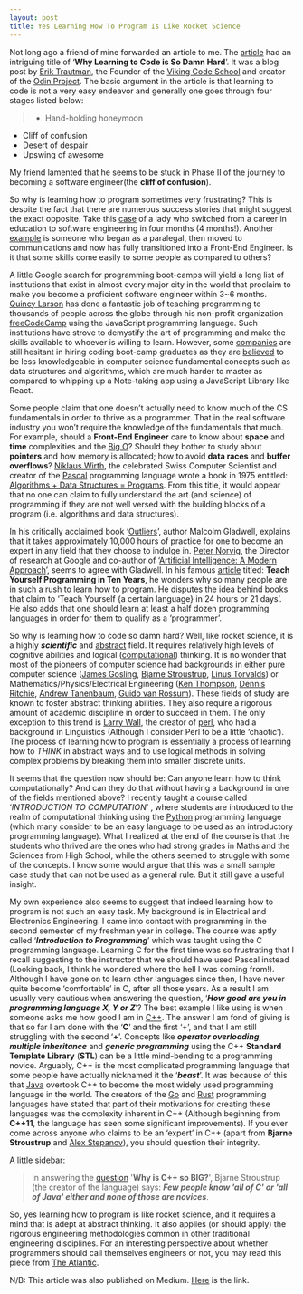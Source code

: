 ```yaml
---
layout: post
title: Yes Learning How To Program Is Like Rocket Science
---
```

Not long ago a friend of mine forwarded an article to me. The [article](https://www.vikingcodeschool.com/posts/why-learning-to-code-is-so-damn-hard) had an intriguing title of ‘**Why Learning to Code is So Damn Hard**’. It was a blog post by [Erik Trautman](http://www.eriktrautman.com/), the Founder of the [Viking Code School](https://www.vikingcodeschool.com/) and creator of the [Odin Project](https://www.theodinproject.com/). The basic argument in the article is that learning to code is not a very easy endeavor and generally one goes through four stages listed below:

>* Hand-holding honeymoon
* Cliff of confusion
* Desert of despair
* Upswing of awesome

My friend lamented that he seems to be stuck in Phase II of the journey to becoming a software engineer(the **cliff of confusion**).

So why is learning how to program sometimes very frustrating? This is despite the fact that there are numerous success stories that might suggest the exact opposite. Take this [case](https://www.themuse.com/advice/how-i-went-from-a-career-in-education-to-an-employed-software-engineer-in-4-months) of a lady who switched from a career in education to software engineering in four months (4 months!). Another [example](https://www.themuse.com/advice/i-started-as-a-paralegal-now-im-a-front-end-engineerheres-how-i-did-it) is someone who began as a paralegal, then moved to communications and now has fully transitioned into a Front-End Engineer. Is it that some skills come easily to some people as compared to others?

A little Google search for programming boot-camps will yield a long list of institutions that exist in almost every major city in the world that proclaim to make you become a proficient software engineer within 3~6 months. [Quincy Larson](https://medium.freecodecamp.com/@quincylarson) has done a fantastic job of teaching programming to thousands of people across the globe through his non-profit organization [freeCodeCamp](https://www.freecodecamp.com/) using the JavaScript programming language. Such institutions have strove to demystify the art of programming and make the skills available to whoever is willing to learn. However, some [companies](http://www.businessinsider.com/google-says-coding-bootcamp-graduates-need-additional-training-2016-12?IR=T) are still hesitant in hiring coding boot-camp graduates as they are [believed](https://www.bloomberg.com/news/features/2016-12-06/want-a-job-in-silicon-valley-keep-away-from-coding-schools) to be less knowledgeable in computer science fundamental concepts such as data structures and algorithms, which are much harder to master as compared to whipping up a Note-taking app using a JavaScript Library like React.

Some people claim that one doesn’t actually need to know much of the CS fundamentals in order to thrive as a programmer. That in the real software industry you won’t require the knowledge of the fundamentals that much. For example, should a **Front-End Engineer** care to know about **space** and **time** complexities and the [Big O](https://en.wikipedia.org/wiki/Big_O_notation)? Should they bother to study about **pointers** and how memory is allocated; how to avoid **data races** and **buffer overflows**? [Niklaus Wirth](https://en.wikipedia.org/wiki/Niklaus_Wirth), the celebrated Swiss Computer Scientist and creator of the [Pascal](https://en.wikipedia.org/wiki/Pascal_%28programming_language%29) programming language wrote a book in 1975 entitled: [Algorithms + Data Structures = Programs](https://www.amazon.com/Algorithms-Structures-Prentice-Hall-Automatic-Computation/dp/0130224189). From this title, it would appear that no one can claim to fully understand the art (and science) of programming if they are not well versed with the building blocks of a program (i.e. algorithms and data structures).

In his critically acclaimed book ‘[Outliers](https://www.amazon.co.uk/Outliers-Story-Success-Malcolm-Gladwell/dp/0141036257)’, author Malcolm Gladwell, explains that it takes approximately 10,000 hours of practice for one to become an expert in any field that they choose to indulge in. [Peter Norvig](https://www.linkedin.com/in/pnorvig/), the Director of research at Google and co-author of ‘[Artificial Intelligence: A Modern Approach](https://www.amazon.com/Artificial-Intelligence-Modern-Approach-3rd/dp/0136042597)’, seems to agree with Gladwell. In his famous [article](http://norvig.com/21-days.html) titled: **Teach Yourself Programming in Ten Years**, he wonders why so many people are in such a rush to learn how to program. He disputes the idea behind books that claim to ‘Teach Yourself {a certain language} in 24 hours or 21 days’. He also adds that one should learn at least a half dozen programming languages in order for them to qualify as a ‘programmer’.

So why is learning how to code so damn hard? Well, like rocket science, it is a highly ***scientific*** and [abstract](https://en.wikipedia.org/wiki/Abstraction_%28software_engineering%29) field. It requires relatively high levels of cognitive abilities and logical ([computational](https://en.wikipedia.org/wiki/Computational_thinking)) thinking. It is no wonder that most of the pioneers of computer science had backgrounds in either pure computer science ([James Gosling](https://en.wikipedia.org/wiki/James_Gosling), [Bjarne Stroustrup](https://en.wikipedia.org/wiki/Bjarne_Stroustrup), [Linus Torvalds](https://en.wikipedia.org/wiki/Linus_Torvalds)) or Mathematics/Physics/Electrical Engineering ([Ken Thompson](https://en.wikipedia.org/wiki/Ken_Thompson), [Dennis Ritchie](https://en.wikipedia.org/wiki/Dennis_Ritchie), [Andrew Tanenbaum](https://en.wikipedia.org/wiki/Andrew_S._Tanenbaum), [Guido van Rossum](https://en.wikipedia.org/wiki/Guido_van_Rossum)). These fields of study are known to foster abstract thinking abilities. They also require a rigorous amount of academic discipline in order to succeed in them. The only exception to this trend is [Larry Wall](https://en.wikipedia.org/wiki/Larry_Wall), the creator of [perl](https://www.perl.org/), who had a background in Linguistics (Although I consider Perl to be a little ‘chaotic’). The process of learning how to program is essentially a process of learning how to *THINK* in abstract ways and to use logical methods in solving complex problems by breaking them into smaller discrete units.

It seems that the question now should be: Can anyone learn how to think computationally? And can they do that without having a background in one of the fields mentioned above? I recently taught a course called ‘*INTRODUCTION TO COMPUTATION*’ , where students are introduced to the realm of computational thinking using the [Python](https://www.python.org/) programming language (which many consider to be an easy language to be used as an introductory programming language). What I realized at the end of the course is that the students who thrived are the ones who had strong grades in Maths and the Sciences from High School, while the others seemed to struggle with some of the concepts. I know some would argue that this was a small sample case study that can not be used as a general rule. But it still gave a useful insight.

My own experience also seems to suggest that indeed learning how to program is not such an easy task. My background is in Electrical and Electronics Engineering. I came into contact with programming in the second semester of my freshman year in college. The course was aptly called ‘***Introduction to Programming***’ which was taught using the C programming language. Learning C for the first time was so frustrating that I recall suggesting to the instructor that we should have used Pascal instead (Looking back, I think he wondered where the hell I was coming from!). Although I have gone on to learn other languages since then, I have never quite become ‘comfortable’ in C, after all those years. As a result I am usually very cautious when answering the question, ‘***How good are you in programming language X, Y or Z***’? The best example I like using is when someone asks me how good I am in [C++](https://isocpp.org/). The answer I am fond of giving is that so far I am done with the ‘**C**’ and the first ‘**+**’, and that I am still struggling with the second ‘**+**’. Concepts like ***operator overloading***, ***multiple inheritance*** and ***generic programming*** using the C++ **Standard Template Library** (**STL**) can be a little mind-bending to a programming novice. Arguably, C++ is the most complicated programming language that some people have actually nicknamed it the ‘***beast***’. It was because of this that [Java](https://en.wikipedia.org/wiki/Java_%28programming_language%29) overtook C++ to become the most widely used programming language in the world. The creators of the [Go](https://golang.org/) and [Rust](https://www.rust-lang.org/en-US/) programming languages have stated that part of their motivations for creating these languages was the complexity inherent in C++ (Although beginning from **C++11**, the language has seen some significant improvements). If you ever come across anyone who claims to be an ‘expert’ in C++ (apart from **Bjarne Stroustrup** and [Alex Stepanov](https://en.wikipedia.org/wiki/Alexander_Stepanov)), you should question their integrity.

A little sidebar:
>In answering the [question](http://www.stroustrup.com/bs_faq.html) '**Why is C++ so BIG?**', Bjarne Stroustrup (the creator of the language) says: ***Few people know 'all of C' or 'all of Java' either and none of those are novices***. 

So, yes learning how to program is like rocket science, and it requires a mind that is adept at abstract thinking. It also applies (or should apply) the rigorous engineering methodologies common in other traditional engineering disciplines. For an interesting perspective about whether programmers should call themselves engineers or not, you may read this piece from [The Atlantic](https://www.theatlantic.com/technology/archive/2015/11/programmers-should-not-call-themselves-engineers/414271/).


N/B: This article was also published on Medium. [Here](https://medium.com/@chiedo.chrispine/yes-learning-how-to-program-is-like-rocket-science-a6e68698927b) is the link.
